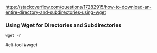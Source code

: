 
https://stackoverflow.com/questions/17282915/how-to-download-an-entire-directory-and-subdirectories-using-wget

### Using Wget for Directories and Subdirectories

`wget -r`

#cli-tool #wget